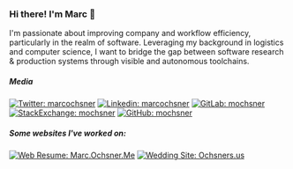 ### Hi there! I'm Marc 👋
I'm passionate about improving company and workflow efficiency, particularly in the realm of software. Leveraging my background in logistics and computer science, I want to bridge the gap between software research & production systems through visible and autonomous toolchains.

##### Media
[![Twitter: marcochsner](https://img.shields.io/twitter/follow/marcochsner?style=social)](https://twitter.com/ThaiiBraga)
[![Linkedin: marcochsner](https://img.shields.io/badge/-marcochsner-blue?style=flat-square&logo=Linkedin&logoColor=white&link=https://www.linkedin.com/in/marcochsner/)](https://www.linkedin.com/in/marcochsner/)
[![GitLab: mochsner](https://img.shields.io/badge/-mochsner-black?style=flat-square&logo=GitLab&logoColor=white&link=https://gitlab.com/mochsner)](https://www.gitlab.com/mochsner/)
[![StackExchange: mochsner](https://img.shields.io/badge/-mochsner-black?style=flat-square&logo=StackExchange&logoColor=white&link=https://gitlab.com/mochsner)](https://stackexchange.com/users/7913208/mochsner)
[![GitHub: mochsner](https://img.shields.io/github/followers/mochsner?label=follow&style=social)](https://github.com/mochsner)

##### Some websites I've worked on:
<!--[![Web Resume: marc.ochsner.me](https://img.shields.io/badge/-marc.ochsner.me-black?style=flat-square&logo=gitlab&logoColor=white&link=https://marc.ochsner.me)](https://marc.ochsner.me/)-->
[![Web Resume: Marc.Ochsner.Me](https://img.shields.io/badge/&#128100;-marc.ochsner.me-darkgreen)](https://marc.ochsner.me)
[![Wedding Site: Ochsners.us](https://img.shields.io/badge/&#128141;-ochsners.us-lightblue)](https://ochsners.us)

<!--
**mochsner/mochsner** is a ✨ _special_ ✨ repository because its `README.md` (this file) appears on your GitHub profile.

Here are some ideas to get you started:

- 🔭 I’m currently working on ...
- 🌱 I’m currently learning ...
- 👯 I’m looking to collaborate on ...
- 🤔 I’m looking for help with ...
- 💬 Ask me about ...
- 📫 How to reach me: ...
- 😄 Pronouns: ...
- ⚡ Fun fact: ...
-->
